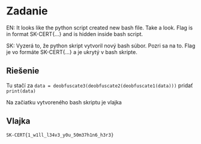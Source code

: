 # Zadanie

EN: It looks like the python script created new bash file. Take a look. Flag is in format SK-CERT{...} and is hidden inside bash script.

SK: Vyzerá to, že python skript vytvoril nový bash súbor. Pozri sa na to. Flag je vo formáte SK-CERT{...} a je ukrytý v bash skripte.

## Riešenie

Tu stačí za `data = deobfuscate3(deobfuscate2(deobfuscate1(data)))` pridať `print(data)`

Na začiatku vytvoreného bash skriptu je vlajka

## Vlajka

    SK-CERT{1_w1ll_l34v3_y0u_50m37h1n6_h3r3}
